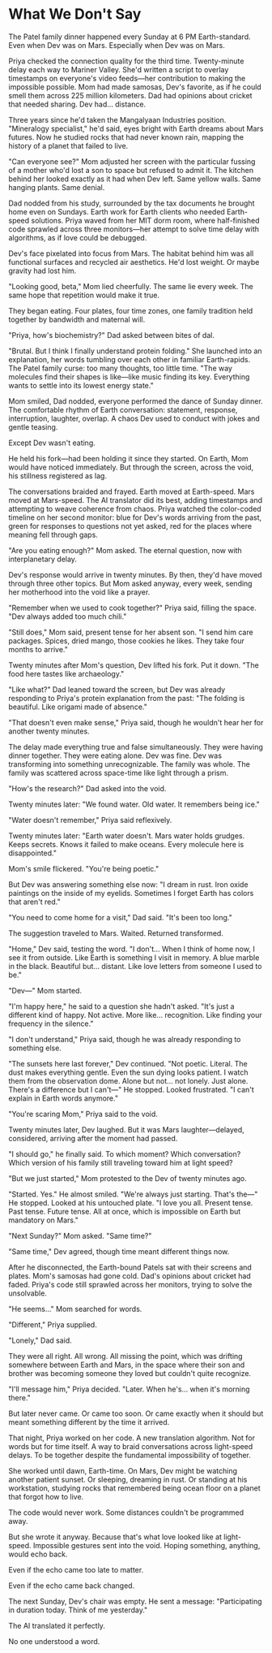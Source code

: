 # What We Don't Say

The Patel family dinner happened every Sunday at 6 PM Earth-standard. Even when Dev was on Mars. Especially when Dev was on Mars.

Priya checked the connection quality for the third time. Twenty-minute delay each way to Mariner Valley. She'd written a script to overlay timestamps on everyone's video feeds—her contribution to making the impossible possible. Mom had made samosas, Dev's favorite, as if he could smell them across 225 million kilometers. Dad had opinions about cricket that needed sharing. Dev had... distance.

Three years since he'd taken the Mangalyaan Industries position. "Mineralogy specialist," he'd said, eyes bright with Earth dreams about Mars futures. Now he studied rocks that had never known rain, mapping the history of a planet that failed to live.

"Can everyone see?" Mom adjusted her screen with the particular fussing of a mother who'd lost a son to space but refused to admit it. The kitchen behind her looked exactly as it had when Dev left. Same yellow walls. Same hanging plants. Same denial.

Dad nodded from his study, surrounded by the tax documents he brought home even on Sundays. Earth work for Earth clients who needed Earth-speed solutions. Priya waved from her MIT dorm room, where half-finished code sprawled across three monitors—her attempt to solve time delay with algorithms, as if love could be debugged.

Dev's face pixelated into focus from Mars. The habitat behind him was all functional surfaces and recycled air aesthetics. He'd lost weight. Or maybe gravity had lost him.

"Looking good, beta," Mom lied cheerfully. The same lie every week. The same hope that repetition would make it true.

They began eating. Four plates, four time zones, one family tradition held together by bandwidth and maternal will.

"Priya, how's biochemistry?" Dad asked between bites of dal.

"Brutal. But I think I finally understand protein folding." She launched into an explanation, her words tumbling over each other in familiar Earth-rapids. The Patel family curse: too many thoughts, too little time. "The way molecules find their shapes is like—like music finding its key. Everything wants to settle into its lowest energy state."

Mom smiled, Dad nodded, everyone performed the dance of Sunday dinner. The comfortable rhythm of Earth conversation: statement, response, interruption, laughter, overlap. A chaos Dev used to conduct with jokes and gentle teasing.

Except Dev wasn't eating.

He held his fork—had been holding it since they started. On Earth, Mom would have noticed immediately. But through the screen, across the void, his stillness registered as lag.

The conversations braided and frayed. Earth moved at Earth-speed. Mars moved at Mars-speed. The AI translator did its best, adding timestamps and attempting to weave coherence from chaos. Priya watched the color-coded timeline on her second monitor: blue for Dev's words arriving from the past, green for responses to questions not yet asked, red for the places where meaning fell through gaps.

"Are you eating enough?" Mom asked. The eternal question, now with interplanetary delay.

Dev's response would arrive in twenty minutes. By then, they'd have moved through three other topics. But Mom asked anyway, every week, sending her motherhood into the void like a prayer.

"Remember when we used to cook together?" Priya said, filling the space. "Dev always added too much chili."

"Still does," Mom said, present tense for her absent son. "I send him care packages. Spices, dried mango, those cookies he likes. They take four months to arrive."

Twenty minutes after Mom's question, Dev lifted his fork. Put it down. "The food here tastes like archaeology."

"Like what?" Dad leaned toward the screen, but Dev was already responding to Priya's protein explanation from the past: "The folding is beautiful. Like origami made of absence."

"That doesn't even make sense," Priya said, though he wouldn't hear her for another twenty minutes.

The delay made everything true and false simultaneously. They were having dinner together. They were eating alone. Dev was fine. Dev was transforming into something unrecognizable. The family was whole. The family was scattered across space-time like light through a prism.

"How's the research?" Dad asked into the void.

Twenty minutes later: "We found water. Old water. It remembers being ice."

"Water doesn't remember," Priya said reflexively.

Twenty minutes later: "Earth water doesn't. Mars water holds grudges. Keeps secrets. Knows it failed to make oceans. Every molecule here is disappointed."

Mom's smile flickered. "You're being poetic."

But Dev was answering something else now: "I dream in rust. Iron oxide paintings on the inside of my eyelids. Sometimes I forget Earth has colors that aren't red."

"You need to come home for a visit," Dad said. "It's been too long."

The suggestion traveled to Mars. Waited. Returned transformed.

"Home," Dev said, testing the word. "I don't... When I think of home now, I see it from outside. Like Earth is something I visit in memory. A blue marble in the black. Beautiful but... distant. Like love letters from someone I used to be."

"Dev—" Mom started.

"I'm happy here," he said to a question she hadn't asked. "It's just a different kind of happy. Not active. More like... recognition. Like finding your frequency in the silence."

"I don't understand," Priya said, though he was already responding to something else.

"The sunsets here last forever," Dev continued. "Not poetic. Literal. The dust makes everything gentle. Even the sun dying looks patient. I watch them from the observation dome. Alone but not... not lonely. Just alone. There's a difference but I can't—" He stopped. Looked frustrated. "I can't explain in Earth words anymore."

"You're scaring Mom," Priya said to the void.

Twenty minutes later, Dev laughed. But it was Mars laughter—delayed, considered, arriving after the moment had passed.

"I should go," he finally said. To which moment? Which conversation? Which version of his family still traveling toward him at light speed?

"But we just started," Mom protested to the Dev of twenty minutes ago.

"Started. Yes." He almost smiled. "We're always just starting. That's the—" He stopped. Looked at his untouched plate. "I love you all. Present tense. Past tense. Future tense. All at once, which is impossible on Earth but mandatory on Mars."

"Next Sunday?" Mom asked. "Same time?"

"Same time," Dev agreed, though time meant different things now.

After he disconnected, the Earth-bound Patels sat with their screens and plates. Mom's samosas had gone cold. Dad's opinions about cricket had faded. Priya's code still sprawled across her monitors, trying to solve the unsolvable.

"He seems..." Mom searched for words.

"Different," Priya supplied.

"Lonely," Dad said.

They were all right. All wrong. All missing the point, which was drifting somewhere between Earth and Mars, in the space where their son and brother was becoming someone they loved but couldn't quite recognize.

"I'll message him," Priya decided. "Later. When he's... when it's morning there."

But later never came. Or came too soon. Or came exactly when it should but meant something different by the time it arrived.

That night, Priya worked on her code. A new translation algorithm. Not for words but for time itself. A way to braid conversations across light-speed delays. To be together despite the fundamental impossibility of together.

She worked until dawn, Earth-time. On Mars, Dev might be watching another patient sunset. Or sleeping, dreaming in rust. Or standing at his workstation, studying rocks that remembered being ocean floor on a planet that forgot how to live.

The code would never work. Some distances couldn't be programmed away.

But she wrote it anyway. Because that's what love looked like at light-speed. Impossible gestures sent into the void. Hoping something, anything, would echo back.

Even if the echo came too late to matter.

Even if the echo came back changed.

The next Sunday, Dev's chair was empty. He sent a message: "Participating in duration today. Think of me yesterday."

The AI translated it perfectly.

No one understood a word.